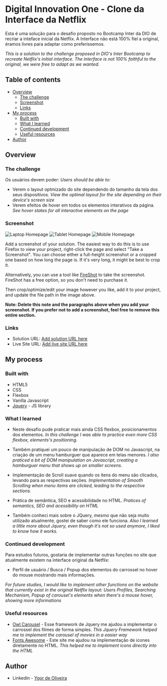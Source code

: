 # Digital Innovation One - Clone da Interface da Netflix

Esta é uma solução para o desafio proposto no Bootcamp Inter da DIO de recriar a inteface inicial da Netflix. A Interface não está 100% fiel a original, éramos livres para adaptar como preferíssemos.

*This is a solution to the challenge proposed in DIO's Inter Bootcamp to recreate Netflix's initial interface. The interface is not 100% faithful to the original, we were free to adapt as we wanted.*
## Table of contents

- [Overview](#overview)
  - [The challenge](#the-challenge)
  - [Screenshot](#screenshot)
  - [Links](#links)
- [My process](#my-process)
  - [Built with](#built-with)
  - [What I learned](#what-i-learned)
  - [Continued development](#continued-development)
  - [Useful resources](#useful-resources)
- [Author](#author)
## Overview

### The challenge

Os usuários devem poder:
*Users should be able to:*
- Verem o layout optmizado do site dependendo do tamanho da tela dos seus dispositivos.
*View the optimal layout for the site depending on their device's screen size*
- Verem efeitos de hover em todos os elementos interativos da página.
*See hover states for all interactive elements on the page*

### Screenshot

![Laptop Homepage](./img/screenshots/homepage-ss.png)
![Tablet Homepage](./img/screenshots/tablet-ss.png)
![Mobile Homepage](./img/screenshots/mobile-ss.png)

Add a screenshot of your solution. The easiest way to do this is to use Firefox to view your project, right-click the page and select "Take a Screenshot". You can choose either a full-height screenshot or a cropped one based on how long the page is. If it's very long, it might be best to crop it.

Alternatively, you can use a tool like [FireShot](https://getfireshot.com/) to take the screenshot. FireShot has a free option, so you don't need to purchase it.

Then crop/optimize/edit your image however you like, add it to your project, and update the file path in the image above.

**Note: Delete this note and the paragraphs above when you add your screenshot. If you prefer not to add a screenshot, feel free to remove this entire section.**

### Links

- Solution URL: [Add solution URL here](https://your-solution-url.com)
- Live Site URL: [Add live site URL here](https://your-live-site-url.com)

## My process
### Built with

- HTML5
- CSS 
- Flexbox
- Vanilla Javascript 
- [Jquery](https://jquery.com/) - JS library
### What I learned

- Neste desafio pude praticar mais ainda CSS flexbox, posicionamentos dos elementos.
*In this challenge I was able to practice even more CSS flexbox, elements's positioning.*

- Também pratiquei um pouco de manipulação de DOM no Javascript, na criação de um menu hamburguer que aparece em telas menores.
*I also praticed a bit of DOM manipulation on Javascript, creating a hamburguer menu that shows up on smaller screens.*

- Implementação de Scroll suave quando os itens do menu são clicados, levando para as respectivas seções.
*Implementation of Smooth Scrolling when menu items are clicked, leading to the respective sections.*

- Prática de semântica, SEO e acessibilidade no HTML.
*Pratices of semantics, SEO and acessibility on HTML*

- Também conheci mais sobre o JQuery, mesmo que não seja muito utilizado atualmente, gostei de saber como ele funciona.
*Also I learned a little more about Jquery, even though it's not so used anymore, I liked to know how it works.*

### Continued development

Para estudos futuros, gostaria de implementar outras funções no site que atualmente existem na interface original da Netflix:
- Perfil de usuário / Busca / Popup dos elementos do carrossel no hover do mouse mostrando mais informações.

*For future studies, I would like to implement other functions on the website that currently exist in the original Netflix layout: Users Profiles, Searching Mechanism, Popup of carousel's elements when there's a mouse hover, showing more informations*

### Useful resources

- [Owl Carousel](https://owlcarousel2.github.io/OwlCarousel2/) - Esse framework de Jquery me ajudou a implementar o carrossel dos filmes de forma simples.
*This Jquery Framework helped me to implement the carousel of movies in a easier way*
- [Fonts Awesome](https://fontawesome.com/) - Este site me ajudou na implementação de icones diretamente no HTML.
*This helped me to implement icons directly into the HTML*
## Author

- Linkedin - [Ygor de Oliveira](https://www.linkedin.com/in/ygor-oliveira-226672214/)
